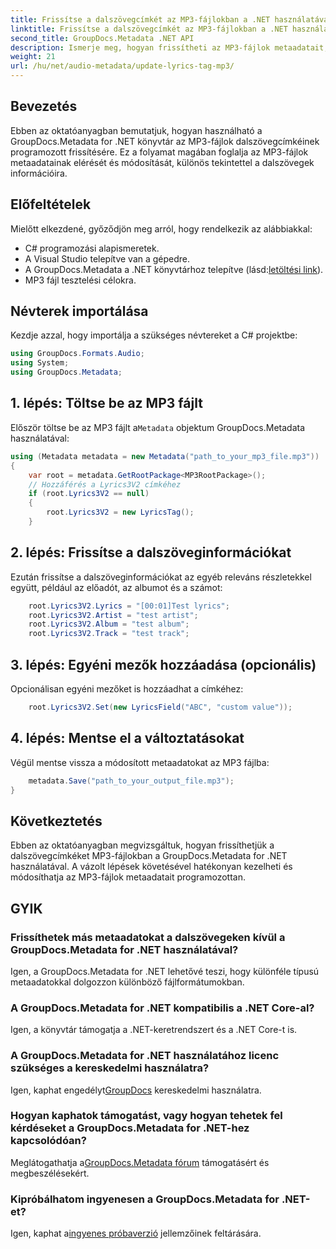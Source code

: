 ```yaml
---
title: Frissítse a dalszövegcímkét az MP3-fájlokban a .NET használatával
linktitle: Frissítse a dalszövegcímkét az MP3-fájlokban a .NET használatával
second_title: GroupDocs.Metadata .NET API
description: Ismerje meg, hogyan frissítheti az MP3-fájlok metaadatait, beleértve a dalszövegeket, az előadókat és az albumadatokat, programozottan a GroupDocs.Metadata for .NET segítségével.
weight: 21
url: /hu/net/audio-metadata/update-lyrics-tag-mp3/
---
```

## Bevezetés
Ebben az oktatóanyagban bemutatjuk, hogyan használható a GroupDocs.Metadata for .NET könyvtár az MP3-fájlok dalszövegcímkéinek programozott frissítésére. Ez a folyamat magában foglalja az MP3-fájlok metaadatainak elérését és módosítását, különös tekintettel a dalszövegek információira.
## Előfeltételek
Mielőtt elkezdené, győződjön meg arról, hogy rendelkezik az alábbiakkal:
- C# programozási alapismeretek.
- A Visual Studio telepítve van a gépedre.
-  A GroupDocs.Metadata a .NET könyvtárhoz telepítve (lásd:[letöltési link](https://releases.groupdocs.com/metadata/net/)).
- MP3 fájl tesztelési célokra.

## Névterek importálása
Kezdje azzal, hogy importálja a szükséges névtereket a C# projektbe:
```csharp
using GroupDocs.Formats.Audio;
using System;
using GroupDocs.Metadata;
```
## 1. lépés: Töltse be az MP3 fájlt
 Először töltse be az MP3 fájlt a`Metadata` objektum GroupDocs.Metadata használatával:
```csharp
using (Metadata metadata = new Metadata("path_to_your_mp3_file.mp3"))
{
    var root = metadata.GetRootPackage<MP3RootPackage>();
    // Hozzáférés a Lyrics3V2 címkéhez
    if (root.Lyrics3V2 == null)
    {
        root.Lyrics3V2 = new LyricsTag();
    }
```
## 2. lépés: Frissítse a dalszöveginformációkat
Ezután frissítse a dalszöveginformációkat az egyéb releváns részletekkel együtt, például az előadót, az albumot és a számot:
```csharp
    root.Lyrics3V2.Lyrics = "[00:01]Test lyrics";
    root.Lyrics3V2.Artist = "test artist";
    root.Lyrics3V2.Album = "test album";
    root.Lyrics3V2.Track = "test track";
```
## 3. lépés: Egyéni mezők hozzáadása (opcionális)
Opcionálisan egyéni mezőket is hozzáadhat a címkéhez:
```csharp
    root.Lyrics3V2.Set(new LyricsField("ABC", "custom value"));
```
## 4. lépés: Mentse el a változtatásokat
Végül mentse vissza a módosított metaadatokat az MP3 fájlba:
```csharp
    metadata.Save("path_to_your_output_file.mp3");
}
```

## Következtetés
Ebben az oktatóanyagban megvizsgáltuk, hogyan frissíthetjük a dalszövegcímkéket MP3-fájlokban a GroupDocs.Metadata for .NET használatával. A vázolt lépések követésével hatékonyan kezelheti és módosíthatja az MP3-fájlok metaadatait programozottan.

## GYIK
### Frissíthetek más metaadatokat a dalszövegeken kívül a GroupDocs.Metadata for .NET használatával?
Igen, a GroupDocs.Metadata for .NET lehetővé teszi, hogy különféle típusú metaadatokkal dolgozzon különböző fájlformátumokban.
### A GroupDocs.Metadata for .NET kompatibilis a .NET Core-al?
Igen, a könyvtár támogatja a .NET-keretrendszert és a .NET Core-t is.
### A GroupDocs.Metadata for .NET használatához licenc szükséges a kereskedelmi használatra?
 Igen, kaphat engedélyt[GroupDocs](https://purchase.groupdocs.com/buy) kereskedelmi használatra.
### Hogyan kaphatok támogatást, vagy hogyan tehetek fel kérdéseket a GroupDocs.Metadata for .NET-hez kapcsolódóan?
 Meglátogathatja a[GroupDocs.Metadata fórum](https://forum.groupdocs.com/c/metadata/14) támogatásért és megbeszélésekért.
### Kipróbálhatom ingyenesen a GroupDocs.Metadata for .NET-et?
 Igen, kaphat a[ingyenes próbaverzió](https://releases.groupdocs.com/) jellemzőinek feltárására.